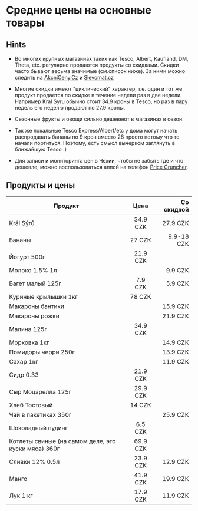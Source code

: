 # Средние цены на основные товары

## Hints
- Во многих крупных магазинах таких как Tesco, Albert, Kaufland, DM, Theta, etc. регулярно продаются продукты со скидками.
Скидки часто бывают весьма значимые (см.список ниже). За ними можно следить на [AkcniCeny.Cz](https://www.akcniceny.cz/) и [Slevomat.cz](https://www.slevomat.cz)

- Многие скидки имеют "циклический" характер, т.е. один и тот же продукт продается по скидке в течение недели раз в две недели. Например Kral Syru обычно стоит 34.9 кроны в Tesco, но раз в пару недель его неделю продают по 27.9 кроны.

- Сезонные фрукты и овощи сильно дешевеют в магазинах в сезон. 

- Так же локальные Tesco Express/Albert/etc у дома могут начать распродавать бананы по 9 крон вместо 28 просто потому что те начали портиться. 
Поэтому, есть смысл вычерком заглянуть в ближайшую Tesco :)

- Для записи и мониторинга цен в Чехии, чтобы не забыть где и что дешевле, можно воспользоваться аппой на телефон [Price Cruncher](https://play.google.com/store/apps/details?id=ca.brainservice.pricecruncher.free&hl=en_US).

## Продукты и цены
| Продукт       | Цена        | Со скидкой  |
| ------------- |:-------------:| -----:|
|Král Sýrů | 34.9 CZK| 27.9 CZK|
| Бананы | 27 CZK| 9.9-18 CZK|
| Йогурт 500г | 21.9 CZK| |
| Молоко 1.5% 1л | | 9.9 CZK|
| Багет малый 125г | 7.9 CZK| 5.9 CZK |
| Куриные крылышки 1кг | 78 CZK | |
| Макароны бантики | | 15.9 CZK|
| Макароны рожки | | 21.9 CZK|
| Малина 125г | 34.9 CZK | |
| Морковка 1кг | | 14.9 CZK|
| Помидоры черри 250г| | 13.9 CZK|
| Сахар 1кг| |11.9 CZK|
| Сидр 0.33| 21.9 CZK| |
| Сыр Моцарелла 125г| 29.9 СZK| |
| Хлеб Тостовый | 14 CZK | |
| Чай в пакетиках 350г| | 25.9 CZK |
| Шоколадный пудинг | 6.5 CZK | |
| Котлеты свиные (на самом деле, это куски мяса) 360г | 69.9 CZK ||
| Сливки 12% 0.5л| 23.9 CZK | 12.9 CZK|
| Манго | 41.9 CZK | 19.9 CZK |
| Лук 1 кг | 17.9 CZK | 11.9 CZK |

